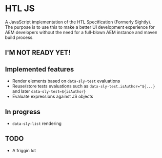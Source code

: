 # HTL JS
A JavaScript implementation of the HTL Specification (Formerly Sightly). The purpose is to use this to make a better 
UI development experience for AEM developers without the need for a full-blown AEM instance and maven build process.

## I'M NOT READY YET!
## Implemented features
* Render elements based on `data-sly-test` evaluations
* Reuse/store tests evaluations such as `data-sly-test.isAuthor="${...}` and later `data-sly-test=${isAuthor}`
* Evaluate expressions against JS objects

## In progress
* `data-sly-list` rendering

## TODO
* A friggin lot